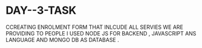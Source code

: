 # DAY--3-TASK
 CCREATING ENROLMENT FORM THAT INLCUDE ALL SERVIES WE ARE PROVIDING TO PEOPLE 
  I USED NODE JS FOR BACKEND , JAVASCRIPT ANS LANGUAGE  AND MONGO DB AS DATABASE .
